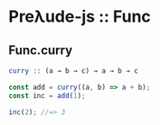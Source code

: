 # Preλude-js :: Func

## Func.curry

```haskell
curry :: (a → b → c) → a → b → c
```

```javascript
const add = curry((a, b) => a + b);
const inc = add(1);

inc(2); //=> 3

```
